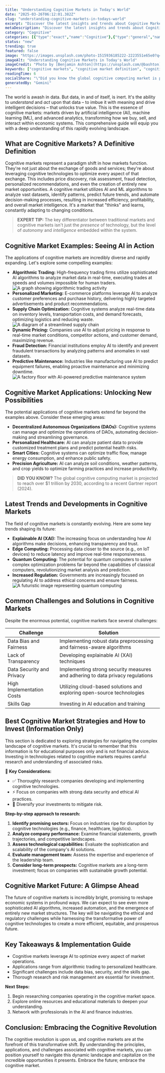 ```yaml
---
title: "Understanding Cognitive Markets in Today's World"
date: "2025-03-26T06:12:01.382Z"
slug: "understanding-cognitive-markets-in-todays-world"
excerpt: "Discover the latest insights and trends about Cognitive Markets. This comprehensive guide covers everything you need to know about Cognitive Markets in 2025."
metaDescription: "Discover the latest insights and trends about Cognitive Markets. This comprehensive guide covers everything you need to know about Cognitive Markets in 202..."
category: "Cognitive"
categories: [{"type":"exact","name":"Cognitive"},{"type":"general","name":"Economics"},{"type":"medium","name":"Financial Modeling"},{"type":"specific","name":"Algorithmic Trading"},{"type":"niche","name":"High-Frequency Trading"}]
status: "new"
trending: true
featured: false
image: "https://images.unsplash.com/photo-1515936185222-2223551e65e0?q=85&w=1200&fit=max&fm=webp&auto=compress"
imageAlt: "Understanding Cognitive Markets in Today's World"
imageCredit: "Photo by [Benjamin Ashton](https://unsplash.com/@bashton) on Unsplash"
keywords: ["cognitive markets", "cognitive market definition", "cognitive market examples", "cognitive market applications", "what are cognitive markets", "cognitive market investment", "cognitive market future", "cognitive market research", "best cognitive market strategies", "how to invest in cognitive markets"]
readingTime: 6
socialShare: "\"Did you know the global cognitive computing market is projected to reach over $1 trillion by 2030?  The cognitive market revolution is just beginning.\""
generatedBy: "Gemini"
---
```




The world is awash in data.  But data, in and of itself, is inert.  It's the ability to *understand* and *act* upon that data – to imbue it with meaning and drive intelligent decisions – that unlocks true value. This is the essence of cognitive markets: markets driven by artificial intelligence (AI), machine learning (ML), and advanced analytics, transforming how we buy, sell, and interact within economic systems. This comprehensive guide will equip you with a deep understanding of this rapidly evolving landscape.

## What are Cognitive Markets? A Definitive Definition

Cognitive markets represent a paradigm shift in how markets function.  They're not just about the exchange of goods and services; they're about leveraging cognitive technologies to optimize every aspect of that exchange.  This includes price discovery, risk assessment, fraud detection, personalized recommendations, and even the creation of entirely new market opportunities.  A cognitive market utilizes AI and ML algorithms to analyze vast datasets, identify patterns, predict future trends, and automate decision-making processes, resulting in increased efficiency, profitability, and overall market intelligence.  It's a market that "thinks" and learns, constantly adapting to changing conditions.

> **EXPERT TIP:**  The key differentiator between traditional markets and cognitive markets isn't just the *presence* of technology, but the level of *autonomy* and *intelligence* embedded within the system.

## Cognitive Market Examples: Seeing AI in Action

The applications of cognitive markets are incredibly diverse and rapidly expanding.  Let's explore some compelling examples:

* **Algorithmic Trading:** High-frequency trading firms utilize sophisticated AI algorithms to analyze market data in real-time, executing trades at speeds and volumes impossible for human traders.  ![A graph showing algorithmic trading activity](https://images.unsplash.com/photo-1723459721075-766cbefdd885?q=85&w=1200&fit=max&fm=webp&auto=compress)
* **Personalized Marketing:** E-commerce platforms leverage AI to analyze customer preferences and purchase history, delivering highly targeted advertisements and product recommendations.
* **Supply Chain Optimization:** Cognitive systems analyze real-time data on inventory levels, transportation costs, and demand forecasts, optimizing logistics and reducing waste.  ![A diagram of a streamlined supply chain](https://images.unsplash.com/photo-1520122037780-3b76a99fd2b9?q=85&w=1200&fit=max&fm=webp&auto=compress)
* **Dynamic Pricing:**  Companies use AI to adjust pricing in response to real-time market conditions, competitor actions, and customer demand, maximizing revenue.
* **Fraud Detection:** Financial institutions employ AI to identify and prevent fraudulent transactions by analyzing patterns and anomalies in vast datasets.
* **Predictive Maintenance:**  Industries like manufacturing use AI to predict equipment failures, enabling proactive maintenance and minimizing downtime. ![A factory floor with AI-powered predictive maintenance system](https://images.unsplash.com/photo-1514513255262-76c2200e709e?q=85&w=1200&fit=max&fm=webp&auto=compress)

## Cognitive Market Applications:  Unlocking New Possibilities

The potential applications of cognitive markets extend far beyond the examples above.  Consider these emerging areas:

* **Decentralized Autonomous Organizations (DAOs):** Cognitive systems can manage and optimize the operations of DAOs, automating decision-making and streamlining governance.
* **Personalized Healthcare:** AI can analyze patient data to provide customized treatment plans and predict potential health risks.
* **Smart Cities:** Cognitive systems can optimize traffic flow, manage energy consumption, and enhance public safety.
* **Precision Agriculture:** AI can analyze soil conditions, weather patterns, and crop yields to optimize farming practices and increase productivity.

> **DID YOU KNOW?**  The global cognitive computing market is projected to reach over $1 trillion by 2030, according to a recent Gartner report (2024).

## Latest Trends and Developments in Cognitive Markets

The field of cognitive markets is constantly evolving.  Here are some key trends shaping its future:

* **Explainable AI (XAI):**  The increasing focus on understanding how AI algorithms make decisions, enhancing transparency and trust.
* **Edge Computing:** Processing data closer to the source (e.g., on IoT devices) to reduce latency and improve real-time responsiveness.
* **Quantum Computing:**  The potential for quantum computers to solve complex optimization problems far beyond the capabilities of classical computers, revolutionizing market analysis and prediction.
* **Increased Regulation:**  Governments are increasingly focused on regulating AI to address ethical concerns and ensure fairness. ![A futuristic image representing quantum computing](https://images.unsplash.com/photo-1559225592-c6d3fceedd04?q=85&w=1200&fit=max&fm=webp&auto=compress)

## Common Challenges and Solutions in Cognitive Markets

Despite the enormous potential, cognitive markets face several challenges:

| Challenge                     | Solution                                                                    |
|------------------------------|----------------------------------------------------------------------------|
| Data Bias and Fairness       | Implementing robust data preprocessing and fairness-aware algorithms        |
| Lack of Transparency          | Developing explainable AI (XAI) techniques                                |
| Data Security and Privacy    | Implementing strong security measures and adhering to data privacy regulations |
| High Implementation Costs   | Utilizing cloud-based solutions and exploring open-source technologies       |
| Skills Gap                   | Investing in AI education and training                                     |

## Best Cognitive Market Strategies and How to Invest (Information Only)

This section is dedicated to exploring strategies for navigating the complex landscape of cognitive markets.  It's crucial to remember that this information is for educational purposes only and is not financial advice.  Investing in technologies related to cognitive markets requires careful research and understanding of associated risks.

**🔑 Key Considerations:**

* ✅ Thoroughly research companies developing and implementing cognitive technologies.
* ⚡ Focus on companies with strong data security and ethical AI practices.
* 🔑 Diversify your investments to mitigate risk.

**Step-by-step approach to research:**

1. **Identify promising sectors:**  Focus on industries ripe for disruption by cognitive technologies (e.g., finance, healthcare, logistics).
2. **Analyze company performance:**  Examine financial statements, growth trajectories, and competitive landscapes.
3. **Assess technological capabilities:**  Evaluate the sophistication and scalability of the company's AI solutions.
4. **Evaluate management team:**  Assess the expertise and experience of the leadership team.
5. **Consider long-term prospects:**  Cognitive markets are a long-term investment; focus on companies with sustainable growth potential.

## Cognitive Market Future: A Glimpse Ahead

The future of cognitive markets is incredibly bright, promising to reshape economic systems in profound ways.  We can expect to see even more sophisticated AI algorithms, increased automation, and the emergence of entirely new market structures.  The key will be navigating the ethical and regulatory challenges while harnessing the transformative power of cognitive technologies to create a more efficient, equitable, and prosperous future.

## Key Takeaways & Implementation Guide

* Cognitive markets leverage AI to optimize every aspect of market operations.
* Applications range from algorithmic trading to personalized healthcare.
*  Significant challenges include data bias, security, and the skills gap.
*  Thorough research and risk management are essential for investment.

**Next Steps:**

1.  Begin researching companies operating in the cognitive market space.
2.  Explore online resources and educational materials to deepen your understanding.
3.  Network with professionals in the AI and finance industries.

## Conclusion: Embracing the Cognitive Revolution

The cognitive revolution is upon us, and cognitive markets are at the forefront of this transformative shift.  By understanding the principles, applications, and challenges associated with cognitive markets, you can position yourself to navigate this dynamic landscape and capitalize on the incredible opportunities it presents.  Embrace the future; embrace the cognitive market.

